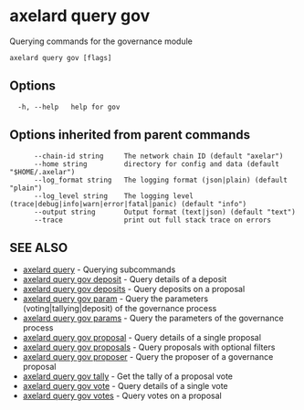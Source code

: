 # axelard query gov

Querying commands for the governance module

```
axelard query gov [flags]
```

## Options

```
  -h, --help   help for gov
```

## Options inherited from parent commands

```
      --chain-id string     The network chain ID (default "axelar")
      --home string         directory for config and data (default "$HOME/.axelar")
      --log_format string   The logging format (json|plain) (default "plain")
      --log_level string    The logging level (trace|debug|info|warn|error|fatal|panic) (default "info")
      --output string       Output format (text|json) (default "text")
      --trace               print out full stack trace on errors
```

## SEE ALSO

- [axelard query](/cli-docs/v0_27_0/axelard_query) - Querying subcommands
- [axelard query gov deposit](/cli-docs/v0_27_0/axelard_query_gov_deposit) - Query details of a deposit
- [axelard query gov deposits](/cli-docs/v0_27_0/axelard_query_gov_deposits) - Query deposits on a proposal
- [axelard query gov param](/cli-docs/v0_27_0/axelard_query_gov_param) - Query the parameters (voting|tallying|deposit) of the governance process
- [axelard query gov params](/cli-docs/v0_27_0/axelard_query_gov_params) - Query the parameters of the governance process
- [axelard query gov proposal](/cli-docs/v0_27_0/axelard_query_gov_proposal) - Query details of a single proposal
- [axelard query gov proposals](/cli-docs/v0_27_0/axelard_query_gov_proposals) - Query proposals with optional filters
- [axelard query gov proposer](/cli-docs/v0_27_0/axelard_query_gov_proposer) - Query the proposer of a governance proposal
- [axelard query gov tally](/cli-docs/v0_27_0/axelard_query_gov_tally) - Get the tally of a proposal vote
- [axelard query gov vote](/cli-docs/v0_27_0/axelard_query_gov_vote) - Query details of a single vote
- [axelard query gov votes](/cli-docs/v0_27_0/axelard_query_gov_votes) - Query votes on a proposal
